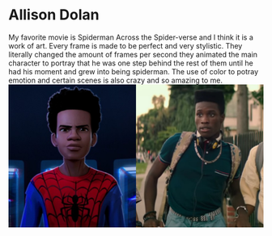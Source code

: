 # Allison Dolan
My favorite movie is Spiderman Across the Spider-verse and I think it is a work of art. Every frame is made to be perfect and very stylistic. They literally changed the amount of frames per second they animated the main character to portray that he was one step behind the rest of them until he had his moment and grew into being spiderman. The use of color to potray emotion and certain scenes is also crazy and so amazing to me.
![alt text](iD8G8wfHs5eL7tMWtQqiEi.jpg)